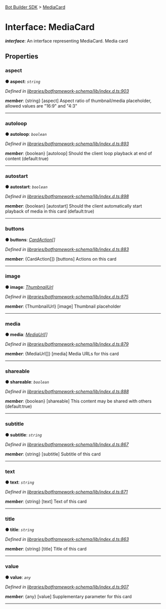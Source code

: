 [Bot Builder SDK](../README.md) > [MediaCard](../interfaces/botbuilder.mediacard.md)



# Interface: MediaCard

*__interface__*: An interface representing MediaCard. Media card



## Properties
<a id="aspect"></a>

###  aspect

**●  aspect**:  *`string`* 

*Defined in [libraries/botframework-schema/lib/index.d.ts:903](https://github.com/Microsoft/botbuilder-js/blob/c748a95/libraries/botframework-schema/lib/index.d.ts#L903)*


*__member__*: {string} [aspect] Aspect ratio of thumbnail/media placeholder, allowed values are "16:9" and "4:3"





___

<a id="autoloop"></a>

###  autoloop

**●  autoloop**:  *`boolean`* 

*Defined in [libraries/botframework-schema/lib/index.d.ts:893](https://github.com/Microsoft/botbuilder-js/blob/c748a95/libraries/botframework-schema/lib/index.d.ts#L893)*


*__member__*: {boolean} [autoloop] Should the client loop playback at end of content (default:true)





___

<a id="autostart"></a>

###  autostart

**●  autostart**:  *`boolean`* 

*Defined in [libraries/botframework-schema/lib/index.d.ts:898](https://github.com/Microsoft/botbuilder-js/blob/c748a95/libraries/botframework-schema/lib/index.d.ts#L898)*


*__member__*: {boolean} [autostart] Should the client automatically start playback of media in this card (default:true)





___

<a id="buttons"></a>

###  buttons

**●  buttons**:  *[CardAction](botbuilder.cardaction.md)[]* 

*Defined in [libraries/botframework-schema/lib/index.d.ts:883](https://github.com/Microsoft/botbuilder-js/blob/c748a95/libraries/botframework-schema/lib/index.d.ts#L883)*


*__member__*: {CardAction[]} [buttons] Actions on this card





___

<a id="image"></a>

###  image

**●  image**:  *[ThumbnailUrl](botbuilder.thumbnailurl.md)* 

*Defined in [libraries/botframework-schema/lib/index.d.ts:875](https://github.com/Microsoft/botbuilder-js/blob/c748a95/libraries/botframework-schema/lib/index.d.ts#L875)*


*__member__*: {ThumbnailUrl} [image] Thumbnail placeholder





___

<a id="media"></a>

###  media

**●  media**:  *[MediaUrl](botbuilder.mediaurl.md)[]* 

*Defined in [libraries/botframework-schema/lib/index.d.ts:879](https://github.com/Microsoft/botbuilder-js/blob/c748a95/libraries/botframework-schema/lib/index.d.ts#L879)*


*__member__*: {MediaUrl[]} [media] Media URLs for this card





___

<a id="shareable"></a>

###  shareable

**●  shareable**:  *`boolean`* 

*Defined in [libraries/botframework-schema/lib/index.d.ts:888](https://github.com/Microsoft/botbuilder-js/blob/c748a95/libraries/botframework-schema/lib/index.d.ts#L888)*


*__member__*: {boolean} [shareable] This content may be shared with others (default:true)





___

<a id="subtitle"></a>

###  subtitle

**●  subtitle**:  *`string`* 

*Defined in [libraries/botframework-schema/lib/index.d.ts:867](https://github.com/Microsoft/botbuilder-js/blob/c748a95/libraries/botframework-schema/lib/index.d.ts#L867)*


*__member__*: {string} [subtitle] Subtitle of this card





___

<a id="text"></a>

###  text

**●  text**:  *`string`* 

*Defined in [libraries/botframework-schema/lib/index.d.ts:871](https://github.com/Microsoft/botbuilder-js/blob/c748a95/libraries/botframework-schema/lib/index.d.ts#L871)*


*__member__*: {string} [text] Text of this card





___

<a id="title"></a>

###  title

**●  title**:  *`string`* 

*Defined in [libraries/botframework-schema/lib/index.d.ts:863](https://github.com/Microsoft/botbuilder-js/blob/c748a95/libraries/botframework-schema/lib/index.d.ts#L863)*


*__member__*: {string} [title] Title of this card





___

<a id="value"></a>

###  value

**●  value**:  *`any`* 

*Defined in [libraries/botframework-schema/lib/index.d.ts:907](https://github.com/Microsoft/botbuilder-js/blob/c748a95/libraries/botframework-schema/lib/index.d.ts#L907)*


*__member__*: {any} [value] Supplementary parameter for this card





___


